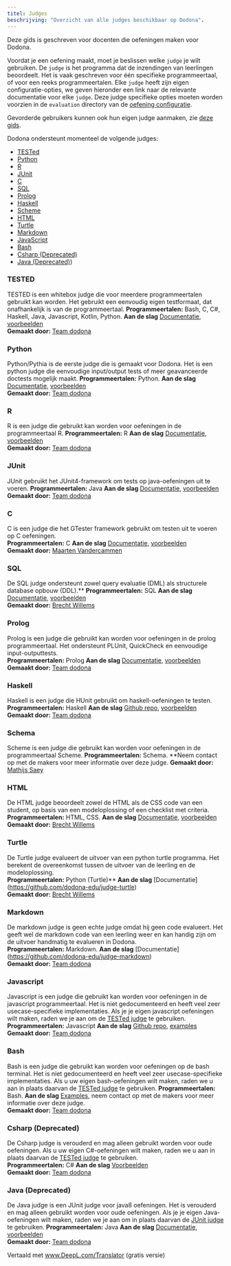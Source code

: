 ```yaml
---
titel: Judges
beschrijving: "Overzicht van alle judges beschikbaar op Dodona".
---
```


Deze gids is geschreven voor docenten die oefeningen maken voor Dodona.

Voordat je een oefening maakt, moet je beslissen welke `judge` je wilt gebruiken.
De `judge` is het programma dat de inzendingen van leerlingen beoordeelt.
Het is vaak geschreven voor één specifieke programmeertaal, of voor een reeks programmeertalen.
Elke `judge` heeft zijn eigen configuratie-opties, we geven hieronder een link naar de relevante documentatie voor elke `judge`.
Deze judge specifieke opties moeten worden voorzien in de `evaluation` directory van de [oefening configuratie](/nl/references/exercise-directory-structure).

Gevorderde gebruikers kunnen ook hun eigen judge aanmaken, zie [deze gids](/nl/guides/creating-a-judge).


Dodona ondersteunt momenteel de volgende judges:
* [TESTed](#tested)
* [Python](#python)
* [R](#r)
* [JUnit](#junit)
* [C](#c)
* [SQL](#sql)
* [Prolog](#prolog)
* [Haskell](#haskell)
* [Scheme](#scheme)
* [HTML](#html)
* [Turtle](#turtle)
* [Markdown](#markdown)
* [JavaScript](#javascript)
* [Bash](#bash)
* [Csharp (Deprecated)](#csharp-(deprecated))
* [Java (Deprecated)](#java-(deprecated)))

### TESTED
TESTED is een whitebox judge die voor meerdere programmeertalen gebruikt kan worden.
Het gebruikt een eenvoudig eigen testformaat, dat onafhankelijk is van de programmeertaal.
**Programmeertalen:** Bash, C, C#, Haskell, Java, Javascript, Kotlin, Python.
**Aan de slag** [Documentatie](/nl/tested#oefeningen-ontwerpen-voor-dodona), [voorbeelden](https://github.com/dodona-edu/universal-judge/tree/master/exercise) \
**Gemaakt door:** [Team dodona](mailto:dodona@ugent.be)

### Python
Python/Pythia is de eerste judge die is gemaakt voor Dodona.
Het is een python judge die eenvoudige input/output tests of meer geavanceerde doctests mogelijk maakt.
**Programmeertalen:** Python.
**Aan de slag** [Documentatie](/nl/references/python-judge), [voorbeelden](https://github.com/dodona-edu/example-exercises/tree/master/python) \
**Gemaakt door:** [Team dodona](mailto:dodona@ugent.be)

### R
R is een judge die gebruikt kan worden voor oefeningen in de programmeertaal R.
**Programmeertalen:** R
**Aan de slag** [Documentatie](https://github.com/dodona-edu/judge-r), [voorbeelden](https://github.com/dodona-edu/example-exercises/tree/master/R) \
**Gemaakt door:** [Team dodona](mailto:dodona@ugent.be)

### JUnit
JUnit gebruikt het JUnit4-framework om tests op java-oefeningen uit te voeren.
**Programmeertalen:** Java
**Aan de slag** [Documentatie](https://github.com/dodona-edu/judge-java), [voorbeelden](https://github.com/dodona-edu/judge-java/tree/master/examples) \
**Gemaakt door:** [Team dodona](mailto:dodona@ugent.be)

### C
C is een judge die het GTester framework gebruikt om testen uit te voeren op C oefeningen.\
**Programmeertalen:** C
**Aan de slag** [Documentatie](https://github.com/mvdcamme/C-Judge), [voorbeelden](https://github.com/mvdcamme/C-Judge/tree/master/example_exercises) \
**Gemaakt door:** [Maarten Vandercammen](mailto:mvdcamme@vub.ac.be)

### SQL
De SQL judge ondersteunt zowel query evaluatie (DML) als structurele database opbouw (DDL).**
**Programmeertalen:** SQL
**Aan de slag** [Documentatie](https://github.com/dodona-edu/judge-sql), [voorbeelden](https://github.com/dodona-edu/example-exercises/tree/master/sql) \
**Gemaakt door:** [Brecht Willems](mailto:Brecht.Willems@UGent.be)

### Prolog
Prolog is een judge die gebruikt kan worden voor oefeningen in de prolog programmeertaal.
Het ondersteunt PLUnit, QuickCheck en eenvoudige input-outputtests.\
**Programmeertalen:** Prolog
**Aan de slag** [Documentatie](https://github.com/dodona-edu/judge-prolog), [voorbeelden](https://github.com/dodona-edu/example-exercises/tree/master/prolog) \
**Gemaakt door:** [Team dodona](mailto:dodona@ugent.be)

### Haskell
Haskell is een judge die HUnit gebruikt om haskell-oefeningen te testen. \
**Programmeertalen:** Haskell
**Aan de slag** [Github repo](https://github.com/dodona-edu/judge-haskell), [voorbeelden](https://github.com/dodona-edu/example-exercises/tree/master/haskell) \
**Gemaakt door:** [Team dodona](mailto:dodona@ugent.be)

### Schema
Scheme is een judge die gebruikt kan worden voor oefeningen in de programmeertaal Scheme.
**Programmeertalen:** Schema.
**Neem contact op met de makers voor meer informatie over deze judge.
**Gemaakt door:** [Mathijs Saey](mailto:mathijs.saey@vub.be)


### HTML
De HTML judge beoordeelt zowel de HTML als de CSS code van een student, op basis van een modeloplossing of een checklist met criteria.
**Programmeertalen:** HTML, CSS.
**Aan de slag** [Documentatie](https://github.com/dodona-edu/judge-html), [voorbeelden](https://github.com/dodona-edu/example-exercises/tree/master/html) \
**Gemaakt door:** [Brecht Willems](mailto:Brecht.Willems@UGent.be)

### Turtle
De Turtle judge evalueert de uitvoer van een python turtle programma. Het berekent de overeenkomst tussen de uitvoer van de leerling en de modeloplossing. \
**Programmeertalen:** Python (Turtle)**
**Aan de slag** [Documentatie] (https://github.com/dodona-edu/judge-turtle) \
**Gemaakt door:** [Brecht Willems](mailto:Brecht.Willems@UGent.be)

### Markdown
De markdown judge is geen echte judge omdat hij geen code evalueert.
Het geeft wel de markdown code van een leerling weer en kan handig zijn om de uitvoer handmatig te evalueren in Dodona. \
**Programmeertalen:** Markdown.
**Aan de slag** [Documentatie] (https://github.com/dodona-edu/judge-markdown) \
**Gemaakt door:** [Team dodona](mailto:dodona@ugent.be)

### Javascript
Javascript is een judge die gebruikt kan worden voor oefeningen in de javascript programmeertaal.
Het is niet gedocumenteerd en heeft veel zeer usecase-specifieke implementaties.
Als je je eigen javascript oefeningen wilt maken, raden we je aan om de [TESTed judge](#tested) te gebruiken.
**Programmeertalen:** Javascript
**Aan de slag** [Github repo](https://github.com/dodona-edu/judge-javascript), [examples](https://github.com/dodona-edu/example-exercises/tree/master/javascript) \
**Gemaakt door:** [Team dodona](mailto:dodona@ugent.be)

### Bash
Bash is een judge die gebruikt kan worden voor oefeningen op de bash terminal.
Het is niet gedocumenteerd en heeft veel zeer usecase-specifieke implementaties.
Als u uw eigen bash-oefeningen wilt maken, raden we u aan in plaats daarvan de [TESTed judge](#tested) te gebruiken.
**Programmeertalen:** Bash.
**Aan de slag** [Examples](https://github.com/dodona-edu/example-exercises/tree/master/bash), neem contact op met de makers voor meer informatie over deze judge. \
**Gemaakt door:** [Team dodona](mailto:dodona@ugent.be)

### Csharp (Deprecated)
De Csharp judge is verouderd en mag alleen gebruikt worden voor oude oefeningen.
Als u uw eigen C#-oefeningen wilt maken, raden we u aan in plaats daarvan de [TESTed judge](#tested) te gebruiken.\
**Programmeertalen:** C#
**Aan de slag** [Voorbeelden](https://github.com/dodona-edu/example-exercises/tree/master/c%23) \
**Gemaakt door:** [Team dodona](mailto:dodona@ugent.be)

### Java (Deprecated)
De Java judge is een JUnit judge voor java8 oefeningen.
Het is verouderd en mag alleen gebruikt worden voor oude oefeningen.
Als je je eigen Java-oefeningen wilt maken, raden we je aan om in plaats daarvan de [JUnit judge](#junit) te gebruiken.
**Programmeertalen:** Java
**Aan de slag** [Documentatie](https://github.com/dodona-edu/judge-java8), [voorbeelden](https://github.com/dodona-edu/example-exercises/tree/master/java) \
**Gemaakt door:** [Team dodona](mailto:dodona@ugent.be)

Vertaald met www.DeepL.com/Translator (gratis versie)

